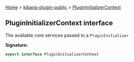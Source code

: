 [Home](./index) &gt; [kibana-plugin-public](./kibana-plugin-public.md) &gt; [PluginInitializerContext](./kibana-plugin-public.plugininitializercontext.md)

## PluginInitializerContext interface

The available core services passed to a `PluginInitializer`

<b>Signature:</b>

```typescript
export interface PluginInitializerContext 
```
